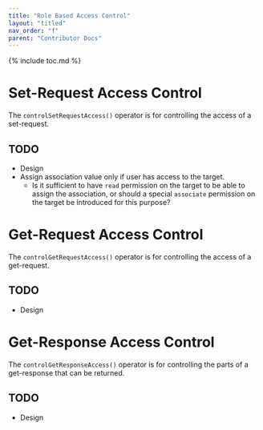 ```yaml
---
title: "Role Based Access Control"
layout: "titled"
nav_order: "f"
parent: "Contributor Docs"
---
```


{% include toc.md %}

# Set-Request Access Control

The `controlSetRequestAccess()` operator is for controlling the access of a set-request.

## TODO

* Design
* Assign association value only if user has access to the target.
    * Is it sufficient to have `read` permission on the target to be able to assign the association, or should a special
      `associate` permission on the target be introduced for this purpose?

# Get-Request Access Control

The `controlGetRequestAccess()` operator is for controlling the access of a get-request.

## TODO

* Design

# Get-Response Access Control

The `controlGetResponseAccess()` operator is for controlling the parts of a get-response that can be returned.

## TODO

* Design